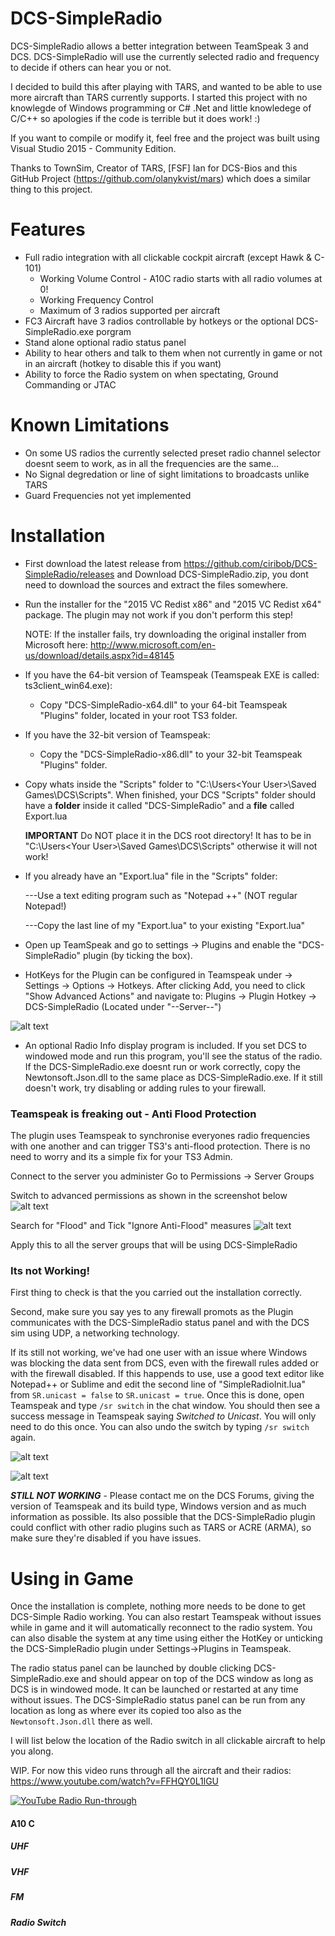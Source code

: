 # DCS-SimpleRadio

DCS-SimpleRadio allows a better integration between TeamSpeak 3 and DCS. DCS-SimpleRadio will use the currently selected radio and frequency to decide if others can hear you or not.

I decided to build this after playing with TARS, and wanted to be able to use more aircraft than TARS currently supports. I started this project with no knowlegde of Windows programming or C# .Net and little knowledege of C/C++ so apologies if the code is terrible but it does work! :) 

If you want to compile or modify it, feel free and the project was built using Visual Studio 2015 - Community Edition.

Thanks to TownSim, Creator of TARS, [FSF] Ian for DCS-Bios and this GitHub Project (https://github.com/olanykvist/mars) which does a similar thing to this project. 

# Features
  - Full radio integration with all clickable cockpit aircraft (except Hawk & C-101)
    - Working Volume Control - A10C radio starts with all radio volumes at 0!
    - Working Frequency Control
    - Maximum of 3 radios supported per aircraft
  - FC3 Aircraft have 3 radios controllable by hotkeys or the optional DCS-SimpleRadio.exe porgram
  - Stand alone optional radio status panel
  - Ability to hear others and talk to them when not currently in game or not in an aircraft (hotkey to disable this if you want)
  - Ability to force the Radio system on when spectating, Ground Commanding or JTAC
 
# Known Limitations
 - On some US radios the currently selected preset radio channel selector doesnt seem to work, as in all the frequencies are the same...
 - No Signal degredation or line of sight limitations to broadcasts unlike TARS
 - Guard Frequencies not yet implemented
 
# Installation

 - First download the latest release from https://github.com/ciribob/DCS-SimpleRadio/releases and Download DCS-SimpleRadio.zip, you dont need to download the sources and extract the files somewhere.

- Run the installer for the "2015 VC Redist x86" and  "2015 VC Redist x64" package. The plugin may not work if you don't perform this step!
    
    NOTE: If the installer fails, try downloading the original installer from Microsoft here: http://www.microsoft.com/en-us/download/details.aspx?id=48145

- If you have the 64-bit version of Teamspeak (Teamspeak EXE is called: ts3client_win64.exe):
    
    - Copy "DCS-SimpleRadio-x64.dll" to your 64-bit Teamspeak "Plugins" folder, located in your root TS3 folder.

- If you have the 32-bit version of Teamspeak:
 	- Copy the "DCS-SimpleRadio-x86.dll" to your 32-bit Teamspeak "Plugins" folder.

- Copy whats inside the "Scripts" folder to "C:\Users\<Your User>\Saved Games\DCS\Scripts". 
   When finished, your DCS "Scripts" folder should have a **folder** inside it called "DCS-SimpleRadio" and a **file** called Export.lua

   ****IMPORTANT**** Do NOT place it in the DCS root directory! It has to be in "C:\Users\<Your User>\Saved Games\DCS\Scripts" otherwise it will not work!

- If you already have an "Export.lua" file in the "Scripts" folder: 
	
	---Use a text editing program such as "Notepad ++" (NOT regular Notepad!)
	
	---Copy the last line of my "Export.lua" to your existing "Export.lua"

- Open up TeamSpeak and go to settings -> Plugins and enable the "DCS-SimpleRadio" plugin (by ticking the box).

- HotKeys for the Plugin can be configured in Teamspeak under -> Settings -> Options -> Hotkeys. 
   After clicking Add, you need to click "Show Advanced Actions" and navigate to: Plugins -> Plugin Hotkey -> DCS-SimpleRadio  (Located under "--Server--") 

![alt text](http://i1056.photobucket.com/albums/t379/cfisher881/Ts3%20Hotkeys_zpsgxbh1aid.png~original "Hotkeys")

- An optional Radio Info display program is included. If you set DCS to windowed mode and run this program, you'll see the status of the radio. 
   If the DCS-SimpleRadio.exe doesnt run or work correctly, copy the Newtonsoft.Json.dll to the same place as  DCS-SimpleRadio.exe. If it still doesn't work, try disabling or adding rules to your firewall.

### Teamspeak is freaking out - Anti Flood Protection
The plugin uses Teamspeak to synchronise everyones radio frequencies with one another and can trigger TS3's anti-flood protection. There is no need to worry and its a simple fix for your TS3 Admin.

Connect to the server you administer
Go to Permissions -> Server Groups

Switch to advanced permissions as shown in the screenshot below
![alt text](http://i1056.photobucket.com/albums/t379/cfisher881/permissions%20edit_zpskssuokrz.png "Permissions")

Search for "Flood" and Tick "Ignore Anti-Flood" measures
![alt text](http://i1056.photobucket.com/albums/t379/cfisher881/anti%20flood_zpsoc2vsnuy.png "Permissions")

Apply this to all the server groups that will be using DCS-SimpleRadio

### Its not Working!
First thing to check is that the you carried out the installation correctly.

Second, make sure you say yes to any firewall promots as the Plugin communicates with the DCS-SimpleRadio status panel and with the DCS sim using UDP, a networking technology.

If its still not working, we've had one user with an issue where Windows was blocking the data sent from DCS, even with the firewall rules added or with the firewall disabled. If this happends to use, use a good text editor like Notepad++ or Sublime and edit the second line of "SimpleRadioInit.lua" from ```SR.unicast = false``` to ```SR.unicast = true```.
Once this is done, open Teamspeak and type ```/sr switch``` in the chat window. You should then see a success message in Teamspeak saying *Switched to Unicast*. You will only need to do this once. You can also undo the switch by typing ```/sr switch``` again.

![alt text](http://i1056.photobucket.com/albums/t379/cfisher881/ts3%20switch_zpszjdlko7i.png~original "Switch")

![alt text](http://i1056.photobucket.com/albums/t379/cfisher881/ts3%20switched_zps1gjbtqdu.png~original "Switch")

***STILL NOT WORKING*** - Please contact me on the DCS Forums, giving the version of Teamspeak and its build type, Windows version and as much information as possible. Its also possible that the DCS-SimpleRadio plugin could conflict with other radio plugins such as TARS or ACRE (ARMA), so make sure they're disabled if you have issues.

# Using in Game
Once the installation is complete, nothing more needs to be done to get DCS-Simple Radio working. You can also restart Teamspeak without issues while in game and it will automatically reconnect to the radio system. You can also disable the system at any time using either the HotKey or unticking the DCS-SimpleRadio plugin under Settings->Plugins in Teamspeak.

The radio status panel can be launched by double clicking DCS-SimpleRadio.exe and should appear on top of the DCS window as long as DCS is in windowed mode. It can be launched or restarted at any time without issues. The DCS-SimpleRadio status panel can be run from any location as long as where ever its copied too also as the ```Newtonsoft.Json.dll``` there as well.

I will list below the location of the Radio switch in all clickable aircraft to help you along.

WIP. For now this video runs through all the aircraft and their radios: https://www.youtube.com/watch?v=FFHQY0L1lGU

[![YouTube Radio Run-through ](http://img.youtube.com/vi/FFHQY0L1lGU/0.jpg)](https://www.youtube.com/watch?v=FFHQY0L1lGU)



#### A10 C
##### UHF
##### VHF
##### FM
##### Radio Switch


